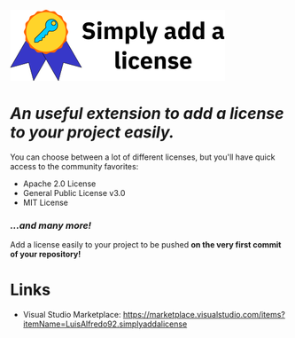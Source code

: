 ![Simply_add_a_license_title.png](https://raw.githubusercontent.com/LuisAlfredo92/Simply-add-a-license/master/Commands/Resources/Simply%20add%20a%20license%20title.png "Simply_add_a_license_title.png")

# _An useful extension to add a license to your project easily._
You can choose between a lot of different licenses, but you'll have quick access to the community favorites:
- Apache 2.0 License
- General Public License v3.0
- MIT License

### _...and many more!_

Add a license easily to your project to be pushed **on the very first commit of your repository!**
# Links
- Visual Studio Marketplace: https://marketplace.visualstudio.com/items?itemName=LuisAlfredo92.simplyaddalicense
